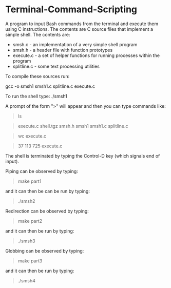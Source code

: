 # Terminal-Command-Scripting

A program to input Bash commands from the terminal and execute them using C instructions.
The contents are C source files that implement a simple shell. The contents are:
- smsh.c - an implementation of a very simple shell program
- smsh.h - a header file with function prototypes
- execute.c - a set of helper functions for running processes within the program
- splitline.c - some text processing utilities

To compile these sources run:

gcc -o smsh1 smsh1.c splitline.c execute.c

To run the shell type:
./smsh1

A prompt of the form ">" will appear and then you can type commands like:
> ls

> execute.c shell.tgz smsh.h smsh1 smsh1.c splitline.c

> wc execute.c

> 37 113 725 execute.c

The shell is terminated by typing the Control-D key (which signals end of input).

Piping can be observed by typing:
> make part1

and it can then be can be run by typing:
> ./smsh2

Redirection can be observed by typing:
> make part2

and it can then be run by typing:
> ./smsh3

Globbing can be observed by typing:
> make part3

and it can then be run by typing:
> ./smsh4
